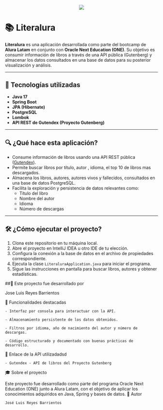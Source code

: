 <p align="center">
  <img src="https://images.app.goo.gl/awSkayQpYRVqjUtq6"
    </p>

# 📚 Literalura

**Literalura** es una aplicación desarrollada como parte del bootcamp de **Alura Latam** en conjunto con **Oracle Next Education (ONE)**. Su objetivo es consumir información de libros a través de una API pública (Gutenberg) y almacenar los datos consultados en una base de datos para su posterior visualización y análisis.

---

## 🚀 Tecnologías utilizadas

- **Java 17**
- **Spring Boot**
- **JPA (Hibernate)**
- **PostgreSQL**
- **Lombok**
- **API REST de Gutendex (Proyecto Gutenberg)**

---

## 🔍 ¿Qué hace esta aplicación?

- Consume información de libros usando una API REST pública ([Gutendex](https://gutendex.com/)).
- Permite buscar libros por título, autor , idioma, el top 10 de libros mas descargados.
- Almacena los libros, autores, autores vivos y fallecidos, consultados en una base de datos PostgreSQL.
- Facilita la exploración y persistencia de datos relevantes como:
  - Título del libro
  - Nombre del autor
  - Idioma
  - Número de descargas

---

## 🛠️ ¿Cómo ejecutar el proyecto?
1. Clona este repositorio en tu máquina local.
2. Abre el proyecto en IntelliJ IDEA u otro IDE de tu elección.
3. Configura la conexión a la base de datos en el archivo de propiedades correspondiente.
4. Ejecuta la clase `LiteraluraApplication.java` para iniciar el programa.
5. Sigue las instrucciones en pantalla para buscar libros, autores y obtener estadísticas.

##🤝 Este proyecto fue desarrollado por 

  Jose Luis Reyes Barrientos


📌 Funcionalidades destacadas

    - Interfaz por consola para interactuar con la API.

    - Almacenamiento persistente de los datos obtenidos.

    - Filtros por idioma, año de nacimiento del autor y número de descargas.

    - Código estructurado y documentado con buenas prácticas de desarrollo.

📎 Enlace de la API utilizadadsd

    - Gutendex - API de libros del Proyecto Gutenberg

🎓 Sobre el proyecto

Este proyecto fue desarrollado como parte del programa Oracle Next Education (ONE) junto a Alura Latam, con el objetivo de aplicar los conocimientos adquiridos en Java, Spring y bases de datos.
    🤝 Autor

    José Luis Reyes Barrientos

